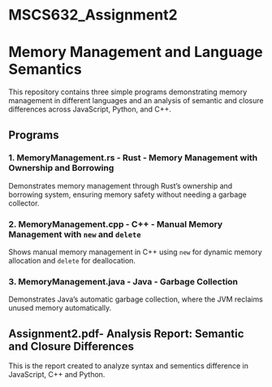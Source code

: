# MSCS632_Assignment2

# Memory Management and Language Semantics

This repository contains three simple programs demonstrating memory management in different languages and an analysis of semantic and closure differences across JavaScript, Python, and C++.

## Programs

### 1. **MemoryManagement.rs - Rust - Memory Management with Ownership and Borrowing**
Demonstrates memory management through Rust’s ownership and borrowing system, ensuring memory safety without needing a garbage collector.

### 2. **MemoryManagement.cpp - C++ - Manual Memory Management with `new` and `delete`**
Shows manual memory management in C++ using `new` for dynamic memory allocation and `delete` for deallocation.

### 3. **MemoryManagement.java - Java - Garbage Collection**
Demonstrates Java’s automatic garbage collection, where the JVM reclaims unused memory automatically.

## Assignment2.pdf- Analysis Report: Semantic and Closure Differences
This is the report created to analyze syntax and sementics difference in JavaScript, C++ and Python. 

